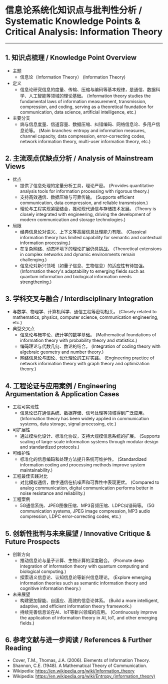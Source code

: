 # 信息论系统化知识点与批判性分析 / Systematic Knowledge Points & Critical Analysis: Information Theory

---

## 1. 知识点梳理 / Knowledge Point Overview

- 主题
  - 信息论（Information Theory）
      (Information Theory)
- 定义
  - 信息论研究信息的度量、传输、压缩与编码等基本规律，是通信、数据科学、人工智能等领域的理论基础。
      (Information theory studies the fundamental laws of information measurement, transmission, compression, and coding, serving as a theoretical foundation for communication, data science, artificial intelligence, etc.)
- 主要分支
  - 熵与信息度量、信道容量、数据压缩、纠错编码、网络信息论、多用户信息论等。
      (Main branches: entropy and information measures, channel capacity, data compression, error-correcting codes, network information theory, multi-user information theory, etc.)

## 2. 主流观点优缺点分析 / Analysis of Mainstream Views

- 优点
  - 提供了信息处理的定量分析工具，理论严密。
      (Provides quantitative analysis tools for information processing with rigorous theory.)
  - 支持高效通信、数据压缩与可靠传输。
      (Supports efficient communication, data compression, and reliable transmission.)
  - 理论与工程实现紧密结合，推动现代通信与存储技术发展。
      (Theory is closely integrated with engineering, driving the development of modern communication and storage technologies.)
- 局限
  - 经典信息论对语义、上下文等高层信息处理能力有限。
      (Classical information theory has limited capability for semantic and contextual information processing.)
  - 在复杂网络、动态环境下的理论扩展仍具挑战。
      (Theoretical extensions in complex networks and dynamic environments remain challenging.)
  - 信息论对新兴领域（如量子信息、生物信息）的适应性有待加强。
      (Information theory's adaptability to emerging fields such as quantum information and biological information needs strengthening.)

## 3. 学科交叉与融合 / Interdisciplinary Integration

- 与数学、物理学、计算机科学、通信工程等密切相关。
  (Closely related to mathematics, physics, computer science, communication engineering, etc.)
- 典型交叉点
  - 信息论与概率论、统计学的数学基础。
      (Mathematical foundations of information theory with probability theory and statistics.)
  - 编码理论与代数几何、数论的结合。
      (Integration of coding theory with algebraic geometry and number theory.)
  - 网络信息论与图论、优化理论的工程实践。
      (Engineering practice of network information theory with graph theory and optimization theory.)

## 4. 工程论证与应用案例 / Engineering Argumentation & Application Cases

- 工程可实现性
  - 信息论已在通信系统、数据存储、信号处理等领域得到广泛应用。
      (Information theory has been widely applied in communication systems, data storage, signal processing, etc.)
- 可扩展性
  - 通过模块化设计、标准化协议，支持大规模信息系统的扩展。
      (Supports scaling of large-scale information systems through modular design and standardized protocols.)
- 可维护性
  - 标准化的信息编码和处理方法提升系统可维护性。
      (Standardized information coding and processing methods improve system maintainability.)
- 工程最佳实践对比
  - 对比模拟通信，数字通信在抗噪声和可靠性中表现更优。
      (Compared to analog communication, digital communication performs better in noise resistance and reliability.)
- 工程案例
  - 5G通信系统、JPEG图像压缩、MP3音频压缩、LDPC纠错码等。
      (5G communication systems, JPEG image compression, MP3 audio compression, LDPC error-correcting codes, etc.)

## 5. 创新性批判与未来展望 / Innovative Critique & Future Prospects

- 创新方向
  - 推动信息论与量子计算、生物计算的深度融合。
      (Promote deep integration of information theory with quantum computing and biological computing.)
  - 探索语义信息论、认知信息论等新兴信息理论。
      (Explore emerging information theories such as semantic information theory and cognitive information theory.)
- 未来展望
  - 构建更加智能、自适应、高效的信息论体系。
      (Build a more intelligent, adaptive, and efficient information theory framework.)
  - 持续完善信息论在AI、IoT等新兴领域的应用。
      (Continuously improve the application of information theory in AI, IoT, and other emerging fields.)

## 6. 参考文献与进一步阅读 / References & Further Reading

- Cover, T.M., Thomas, J.A. (2006). Elements of Information Theory.
- Shannon, C.E. (1948). A Mathematical Theory of Communication.
- Wikipedia: <https://en.wikipedia.org/wiki/Information_theory>
- Wikipedia: <https://en.wikipedia.org/wiki/Entropy_(information_theory)>
